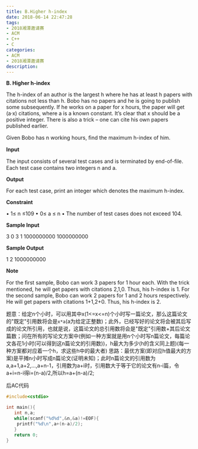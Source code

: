 ```yaml
---
title: B.Higher h-index
date: 2018-06-14 22:47:28
tags: 
- 2018湘潭邀请赛
- ACM
- C++
- C
categories:
- ACM
- 2018湘潭邀请赛
description:
---
```

**B. Higher h-index**

The h-index of an author is the largest h where he has at least h papers with citations not less than h. 
Bobo has no papers and he is going to publish some subsequently. If he works on a paper for x hours, the 
paper will get (a·x) citations, where a is a known constant. It’s clear that x should be a positive integer. 
There is also a trick – one can cite his own papers published earlier. 

Given Bobo has n working hours, ﬁnd the maximum h-index of him.


<!--more-->
**Input**

The input consists of several test cases and is terminated by end-of-ﬁle. 
Each test case contains two integers n and a.

**Output**

For each test case, print an integer which denotes the maximum h-index.

**Constraint**

  • 1≤ n ≤109 
  • 0≤ a ≤ n 
  • The number of test cases does not exceed 104.

**Sample Input**

3 0
3 1
1000000000 1000000000

**Sample Output**

1
2
1000000000

**Note** 

For the ﬁrst sample, Bobo can work 3 papers for 1 hour each. With the trick mentioned, 
he will get papers with citations 2,1,0. Thus, his h-index is 1. 
For the second sample, Bobo can work 2 papers for 1 and 2 hours respectively. 
He will get papers with citations 1+1,2+0. Thus, his h-index is 2.

题意：给定n个小时，可以用其中x(1<=x<=n)个小时写一篇论文，那么这篇论文的"既定"引用数将会是`x*a`(a为给定正整数)；此外，已经写好的论文将会被其后写成的论文所引用，也就是说，这篇论文的总引用数将会是"既定"引用数+其后论文篇数；问在所有的写论文方案中(例如一种方案就是用n个小时写n篇论文，每篇论文各花1小时(可以得到这n篇论文的引用数))，h最大为多少(h的含义同上题)(每一种方案都对应着一个h，求这些h中的最大者)
思路：最优方案(即对应h值最大的方案)是平摊n小时写成n篇论文(证明未知)；此时n篇论文的引用数为a,a+1,a+2,...,a+n-1，引用数为a+i时，引用数大于等于它的论文有n-i篇，令a+i=n-i得i=(n-a)/2,所以h=a+(n-a)/2;

后AC代码
```c
#include<cstdio>

int main(){
   int n,a;
   while(scanf("%d%d",&n,&a)!=EOF){
    printf("%d\n",a+(n-a)/2);
   }
   return 0;
}
```